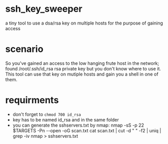 # ssh_key_sweeper
a tiny tool to use a dsa/rsa key on multiple hosts for the purpose of gaining access

# scenario
So you've gained an access to the low hanging frute host in the network; found /root/.ssh/id_rsa rsa private key but you don't know where to use it.
This tool can use that key on mutiple hosts and gain you a shell in one of them.

# requirments 
- don't forget to `chmod 700 id_rsa`
- key has to be named id_rsa and in the same folder
- you can generate the sshservers.txt by nmap:
    nmap -sS -p 22 $TARGETS -Pn --open -oG scan.txt
    cat scan.txt | cut -d " " -f2 | uniq | grep -iv nmap > sshservers.txt
